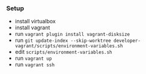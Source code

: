 ### Setup

- install virtualbox
- install vagrant
- run `vagrant plugin install vagrant-disksize`
- run `git update-index --skip-worktree developer-vagrant/scripts/environment-variables.sh`
- edit `scripts/environment-variables.sh`
- run `vagrant up`
- run `vagrant ssh`
